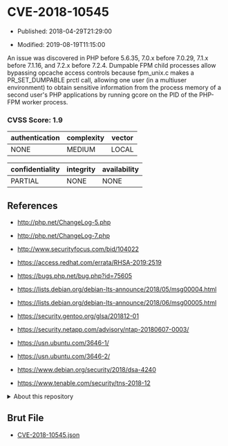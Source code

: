 # CVE-2018-10545

- Published: 2018-04-29T21:29:00

- Modified: 2019-08-19T11:15:00

An issue was discovered in PHP before 5.6.35, 7.0.x before 7.0.29, 7.1.x before 7.1.16, and 7.2.x before 7.2.4. Dumpable FPM child processes allow bypassing opcache access controls because fpm_unix.c makes a PR_SET_DUMPABLE prctl call, allowing one user (in a multiuser environment) to obtain sensitive information from the process memory of a second user's PHP applications by running gcore on the PID of the PHP-FPM worker process.

### CVSS Score: **1.9**

| authentication | complexity | vector |
| --- | --- | --- |
| NONE | MEDIUM | LOCAL |

| confidentiality | integrity | availability |
| --- | --- | --- |
| PARTIAL | NONE | NONE |

## References

* http://php.net/ChangeLog-5.php

* http://php.net/ChangeLog-7.php

* http://www.securityfocus.com/bid/104022

* https://access.redhat.com/errata/RHSA-2019:2519

* https://bugs.php.net/bug.php?id=75605

* https://lists.debian.org/debian-lts-announce/2018/05/msg00004.html

* https://lists.debian.org/debian-lts-announce/2018/06/msg00005.html

* https://security.gentoo.org/glsa/201812-01

* https://security.netapp.com/advisory/ntap-20180607-0003/

* https://usn.ubuntu.com/3646-1/

* https://usn.ubuntu.com/3646-2/

* https://www.debian.org/security/2018/dsa-4240

* https://www.tenable.com/security/tns-2018-12

<details>
<summary>About this repository</summary> 

  This repository is part of the project [Live Hack CVE](https://github.com/Live-Hack-CVE). Main website can be found [www.live-hack.org](https://www.live-hack.org) 
  
  Made by [Sn0wAlice](https://github.com/Sn0wAlice) for the people that care about security and need to have a feed of the latest CVEs. Hope you enjoy it, don't forget to star the repo and follow me on [Twitter](https://twitter.com/Sn0wAlice) and [Github](https://github.com/Sn0wAlice). And that is my [personnal website](https://www.alice-snow.me/)

  - [Home Page](https://github.com/Live-Hack-CVE)
  - [Framework](https://github.com/Live-Hack-CVE/cve-framework)
  - [CVE database](https://github.com/Live-Hack-CVE/full_database)
  - [Changelog](https://github.com/Live-Hack-CVE/Changelog)
</details>

## Brut File

* [CVE-2018-10545.json](https://raw.githubusercontent.com/Live-Hack-CVE/full_database/main/cves/2018/CVE-2018-10545.json)

